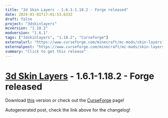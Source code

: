 ```yaml
---
title: "3d Skin Layers - 1.6.1-1.18.2 - Forge released"
date: 2024-01-01T17:01:53.633Z
draft: false
project: "3dskinlayers"
mcversion: "1.18.2"
modversion: "1.6.1"
tags: ["3dskinlayers", "1.18.2", "Curseforge"]
externalurl: "https://www.curseforge.com/minecraft/mc-mods/skin-layers-3d/files/4999553"
externalpost: "https://www.curseforge.com/minecraft/mc-mods/skin-layers-3d/files/4999553"
summary: "Click to get this release"
---
```

# [3d Skin Layers](/project/3dskinlayers) - 1.6.1-1.18.2 - Forge released
Download [this](https://www.curseforge.com/minecraft/mc-mods/skin-layers-3d/files/4999553) version or check out the [CurseForge](https://www.curseforge.com/minecraft/mc-mods/skin-layers-3d) page!

Autogenerated post, check the link above for the changelog!
